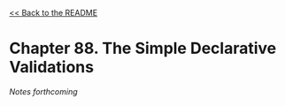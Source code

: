[&lt;&lt; Back to the README](README.md)

# Chapter 88. The Simple Declarative Validations

*Notes forthcoming*